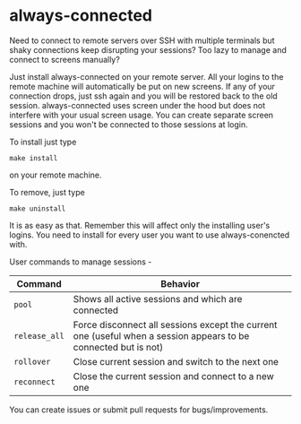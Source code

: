 # always-connected

Need to connect to remote servers over SSH with multiple terminals but shaky connections keep disrupting your sessions? Too lazy to manage and connect to screens manually?

Just install always-connected on your remote server. All your logins to the remote machine will automatically be put on new screens. If any of your connection drops, just ssh again and you will be restored back to the old session. 
always-connected uses screen under the hood but does not interfere with your usual screen usage. You can create separate screen sessions and you won't be connected to those sessions at login. 

To install just type 

    make install

on your remote machine. 

To remove, just type 

    make uninstall


It is as easy as that. 
Remember this will affect only the installing user's logins. You need to install for every user you want to use always-conencted with.

User commands to manage sessions - 


| Command      | Behavior                                                                                                          |
|--------------|-------------------------------------------------------------------------------------------------------------------|
|`pool`        | Shows all active sessions and which are connected                                                                 |
|`release_all` | Force disconnect all sessions except the current one (useful when a session appears to be connected but is not)   |
|`rollover`    | Close current session and switch to the next one                                                                  |
|`reconnect`   | Close the current session and connect to a new one                                                                |

You can create issues or submit pull requests for bugs/improvements. 
 
